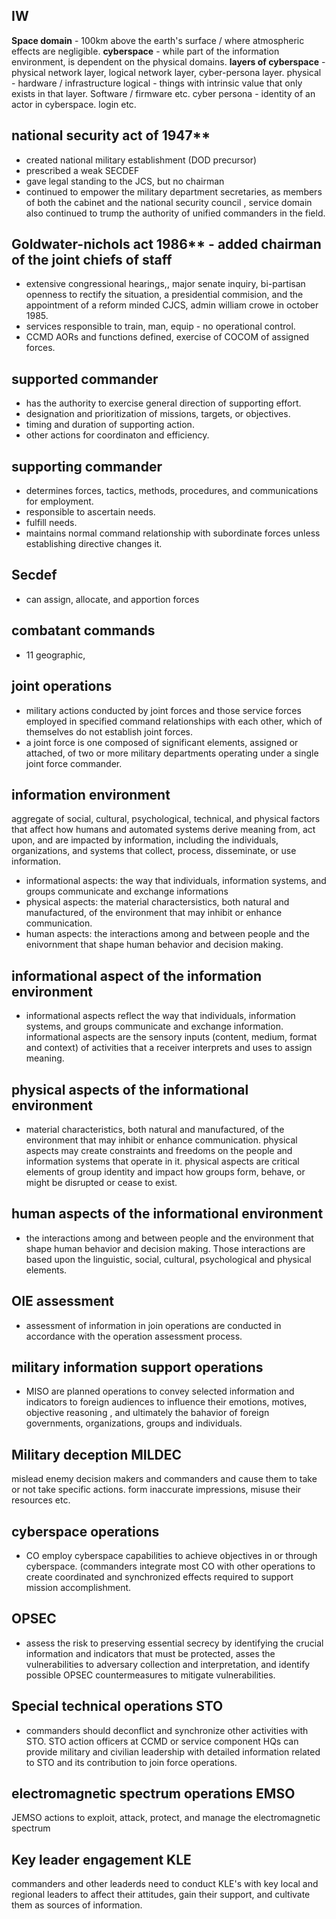 ## IW 

**Space domain** - 100km above the earth's surface / where atmospheric effects are negligible.
**cyberspace** - while part of the information environment, is dependent on the physical domains.
**layers of cyberspace** - physical network layer, logical network layer, cyber-persona layer.
      physical - hardware / infrastructure
      logical - things with intrinsic value that only exists in that layer. Software / firmware etc.
      cyber persona - identity of an actor in cyberspace. login etc.
## national security act of 1947**
  -  created national military establishment (DOD precursor)
  - prescribed a weak SECDEF
  - gave legal standing to the JCS, but no chairman
  - continued to empower the military department secretaries, as members of both the cabinet and the national security council
    , service domain also continued to trump the authority of unified commanders in the field.
## Goldwater-nichols act 1986** - added chairman of the joint chiefs of staff
- extensive congressional hearings,, major senate inquiry, bi-partisan openness to rectify the situation, a presidential commision, and the appointment of a reform minded CJCS, admin william crowe in october 1985.
- services responsible to train, man, equip - no operational control.
- CCMD AORs and functions defined, exercise of COCOM of assigned forces.

## supported commander
 - has the authority to exercise general direction of supporting effort.
 - designation and prioritization of missions, targets, or objectives.
 - timing and duration of supporting action.
 - other actions for coordinaton and efficiency.

## supporting commander
- determines forces, tactics, methods, procedures, and communications for employment.
- responsible to ascertain needs.
- fulfill needs.
- maintains normal command relationship with subordinate forces unless establishing directive changes it.

## Secdef
- can assign, allocate, and apportion forces

## combatant commands
- 11 geographic,

## joint operations
- military actions conducted by joint forces and those service forces employed in specified command relationships with each other,
        which of themselves do not establish joint forces.
- a joint force is one composed of significant elements, assigned or attached, of two or more military departments operating under a single joint force commander.

## information environment 
aggregate of social, cultural, psychological, technical, and physical factors that affect how humans and automated systems derive meaning from,
act upon, and are impacted by information, including the individuals, organizations, and systems that collect, process, disseminate, or use information.
- informational aspects: the way that individuals, information systems, and groups communicate and exchange informations
- physical aspects: the material charactersistics, both natural and manufactured, of the environment that may inhibit or enhance communication.
- human aspects: the interactions among and between people and the enivornment that shape human behavior and decision making.

## informational aspect of the information environment
- informational aspects reflect the way that individuals, information systems, and groups communicate and exchange information.
  informational aspects are the sensory inputs (content, medium, format and context) of activities that a receiver interprets and uses to assign meaning.

## physical aspects of the informational environment 
- material characteristics, both natural and manufactured, of the environment that may inhibit or enhance communication. physical aspects may create constraints and freedoms
  on the people and information systems that operate in it. physical aspects are critical elements of group identity and impact how groups form, behave, or might be disrupted or cease to exist.

## human aspects of the informational environment 
- the interactions among and between people and the environment that shape human behavior and decision making. Those interactions are based upon the linguistic, social, cultural, psychological and physical elements.

## OIE assessment 
- assessment of information in join operations are conducted in accordance with the operation assessment process.

## military information support operations
- MISO are planned operations to convey selected information and indicators to foreign audiences to influence their emotions, motives, objective reasoning
  , and ultimately the bahavior of foreign governments, organizations, groups and individuals.

## Military deception MILDEC
mislead enemy decision makers and commanders and cause them to take or not take specific actions. form inaccurate impressions, misuse their resources etc.

## cyberspace operations 
- CO employ cyberspace capabilities to achieve objectives in or through cyberspace. (commanders integrate most CO with other operations to create coordinated and synchronized effects required to support mission accomplishment.

## OPSEC
- assess the risk to preserving essential secrecy by identifying the crucial information and indicators that must be protected, asses the vulnerabilities to adversary collection and interpretation, and identify possible OPSEC countermeasures to mitigate vulnerabilities.

## Special technical operations STO
- commanders should deconflict and synchronize other activities with STO. STO action officers at CCMD or service component HQs can provide military and civilian leadership with detailed information related to STO and its contribution to join force operations.

## electromagnetic spectrum operations EMSO
JEMSO actions to exploit, attack, protect, and manage the electromagnetic spectrum

## Key leader engagement KLE
commanders and other leaderds need to conduct KLE's with key local and regional leaders to affect their attitudes, gain their support, and cultivate them as sources of information.








    
  

